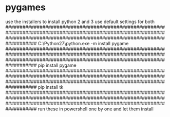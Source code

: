 # pygames
use the installers to install python 2 and 3 use default settings for both  
###################################################################################################################################################################################
C:\Python27\python.exe -m install pygame 
###################################################################################################################################################################################
pip install pygame 
###################################################################################################################################################################################
pip install tk 
################################################################################################################################################################################### 
run these in powershell one by one and let them install
